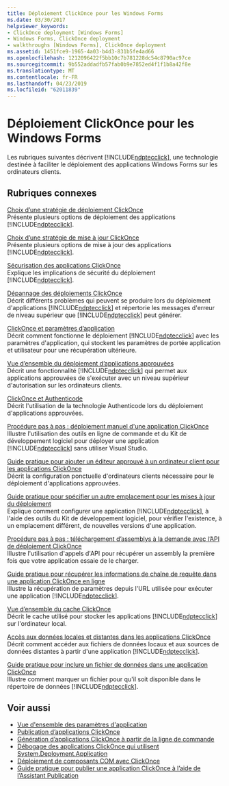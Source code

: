 ```yaml
---
title: Déploiement ClickOnce pour les Windows Forms
ms.date: 03/30/2017
helpviewer_keywords:
- ClickOnce deployment [Windows Forms]
- Windows Forms, ClickOnce deployment
- walkthroughs [Windows Forms], ClickOnce deployment
ms.assetid: 1451fce9-1965-4a03-b4d3-831b5fe4ad66
ms.openlocfilehash: 1212096422f5bb10c7b781228dc54c8790ac97ce
ms.sourcegitcommit: 9b552addadfb57fab0b9e7852ed4f1f1b8a42f8e
ms.translationtype: MT
ms.contentlocale: fr-FR
ms.lasthandoff: 04/23/2019
ms.locfileid: "62011839"
---
```

# <a name="clickonce-deployment-for-windows-forms"></a>Déploiement ClickOnce pour les Windows Forms
Les rubriques suivantes décrivent [!INCLUDE[ndptecclick](../../../includes/ndptecclick-md.md)], une technologie destinée à faciliter le déploiement des applications Windows Forms sur les ordinateurs clients.  
  
## <a name="related-sections"></a>Rubriques connexes  
 [Choix d’une stratégie de déploiement ClickOnce](/visualstudio/deployment/choosing-a-clickonce-deployment-strategy)  
 Présente plusieurs options de déploiement des applications [!INCLUDE[ndptecclick](../../../includes/ndptecclick-md.md)].  
  
 [Choix d’une stratégie de mise à jour ClickOnce](/visualstudio/deployment/choosing-a-clickonce-update-strategy)  
 Présente plusieurs options de mise à jour des applications [!INCLUDE[ndptecclick](../../../includes/ndptecclick-md.md)].  
  
 [Sécurisation des applications ClickOnce](/visualstudio/deployment/securing-clickonce-applications)  
 Explique les implications de sécurité du déploiement [!INCLUDE[ndptecclick](../../../includes/ndptecclick-md.md)].  
  
 [Dépannage des déploiements ClickOnce](/visualstudio/deployment/troubleshooting-clickonce-deployments)  
 Décrit différents problèmes qui peuvent se produire lors du déploiement d'applications [!INCLUDE[ndptecclick](../../../includes/ndptecclick-md.md)] et répertorie les messages d'erreur de niveau supérieur que [!INCLUDE[ndptecclick](../../../includes/ndptecclick-md.md)] peut générer.  
  
 [ClickOnce et paramètres d’application](/visualstudio/deployment/clickonce-and-application-settings)  
 Décrit comment fonctionne le déploiement [!INCLUDE[ndptecclick](../../../includes/ndptecclick-md.md)] avec les paramètres d'application, qui stockent les paramètres de portée application et utilisateur pour une récupération ultérieure.  
  
 [Vue d’ensemble du déploiement d’applications approuvées](/visualstudio/deployment/trusted-application-deployment-overview)  
 Décrit une fonctionnalité [!INCLUDE[ndptecclick](../../../includes/ndptecclick-md.md)] qui permet aux applications approuvées de s'exécuter avec un niveau supérieur d'autorisation sur les ordinateurs clients.  
  
 [ClickOnce et Authenticode](/visualstudio/deployment/clickonce-and-authenticode)  
 Décrit l'utilisation de la technologie Authenticode lors du déploiement d'applications approuvées.  
  
 [Procédure pas à pas : déploiement manuel d'une application ClickOnce](/visualstudio/deployment/walkthrough-manually-deploying-a-clickonce-application)  
 Illustre l'utilisation des outils en ligne de commande et du Kit de développement logiciel pour déployer une application [!INCLUDE[ndptecclick](../../../includes/ndptecclick-md.md)] sans utiliser Visual Studio.  
  
 [Guide pratique pour ajouter un éditeur approuvé à un ordinateur client pour les applications ClickOnce](/visualstudio/deployment/how-to-add-a-trusted-publisher-to-a-client-computer-for-clickonce-applications)  
 Décrit la configuration ponctuelle d'ordinateurs clients nécessaire pour le déploiement d'applications approuvées.  
  
 [Guide pratique pour spécifier un autre emplacement pour les mises à jour du déploiement](/visualstudio/deployment/how-to-specify-an-alternate-location-for-deployment-updates)  
 Explique comment configurer une application [!INCLUDE[ndptecclick](../../../includes/ndptecclick-md.md)], à l'aide des outils du Kit de développement logiciel, pour vérifier l'existence, à un emplacement différent, de nouvelles versions d'une application.  
  
 [Procédure pas à pas : téléchargement d’assemblys à la demande avec l’API de déploiement ClickOnce](/visualstudio/deployment/walkthrough-downloading-assemblies-on-demand-with-the-clickonce-deployment-api)  
 Illustre l'utilisation d'appels d'API pour récupérer un assembly la première fois que votre application essaie de le charger.  
  
 [Guide pratique pour récupérer les informations de chaîne de requête dans une application ClickOnce en ligne](/visualstudio/deployment/how-to-retrieve-query-string-information-in-an-online-clickonce-application)  
 Illustre la récupération de paramètres depuis l'URL utilisée pour exécuter une application [!INCLUDE[ndptecclick](../../../includes/ndptecclick-md.md)].  
  
 [Vue d’ensemble du cache ClickOnce](/visualstudio/deployment/clickonce-cache-overview)  
 Décrit le cache utilisé pour stocker les applications [!INCLUDE[ndptecclick](../../../includes/ndptecclick-md.md)] sur l'ordinateur local.  
  
 [Accès aux données locales et distantes dans les applications ClickOnce](/visualstudio/deployment/accessing-local-and-remote-data-in-clickonce-applications)  
 Décrit comment accéder aux fichiers de données locaux et aux sources de données distantes à partir d'une application [!INCLUDE[ndptecclick](../../../includes/ndptecclick-md.md)].  
  
 [Guide pratique pour inclure un fichier de données dans une application ClickOnce](/visualstudio/deployment/how-to-include-a-data-file-in-a-clickonce-application)  
 Illustre comment marquer un fichier pour qu'il soit disponible dans le répertoire de données [!INCLUDE[ndptecclick](../../../includes/ndptecclick-md.md)].  
  
## <a name="see-also"></a>Voir aussi

- [Vue d'ensemble des paramètres d'application](./advanced/application-settings-overview.md)
- [Publication d’applications ClickOnce](/visualstudio/deployment/publishing-clickonce-applications)
- [Génération d’applications ClickOnce à partir de la ligne de commande](/visualstudio/deployment/building-clickonce-applications-from-the-command-line)
- [Débogage des applications ClickOnce qui utilisent System.Deployment.Application](/visualstudio/deployment/debugging-clickonce-applications-that-use-system-deployment-application)
- [Déploiement de composants COM avec ClickOnce](/visualstudio/deployment/deploying-com-components-with-clickonce)
- [Guide pratique pour publier une application ClickOnce à l’aide de l’Assistant Publication](/visualstudio/deployment/how-to-publish-a-clickonce-application-using-the-publish-wizard)
